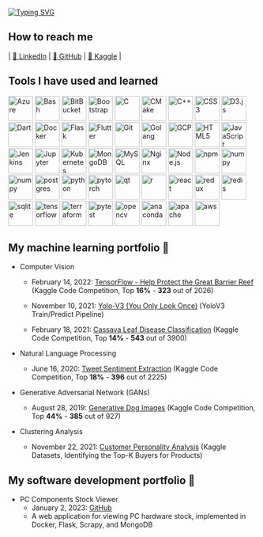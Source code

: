[![Typing SVG](https://readme-typing-svg.demolab.com?font=Capriola&size=14&duration=3000&pause=500&color=8619FF&vCenter=true&multiline=true&height=110&lines=Hi+everyone%2C+my+name+is+Shijin+(Kevin);I+am+currently+working+as+a+Data+Engineer;with+high+interests+in+AI,+ML,+and+MLOps)](https://git.io/typing-svg)

## How to reach me

| [:rocket: LinkedIn](https://www.linkedin.com/in/kevinshijinyang/) | [:rocket: GitHub](https://github.com/sjyangkevin) | [:rocket: Kaggle](https://www.kaggle.com/sjyangkevin) | 

## Tools I have used and learned
<div class="row">
     <img alt="Azure" style="width:50px;height:50px;" src="https://cdn.jsdelivr.net/gh/devicons/devicon/icons/azure/azure-original.svg" />
     <img alt="Bash" style="width:50px;height:50px;" src="https://cdn.jsdelivr.net/gh/devicons/devicon/icons/bash/bash-original.svg" />
     <img alt="BitBucket" style="width:50px;height:50px;" src="https://cdn.jsdelivr.net/gh/devicons/devicon/icons/bitbucket/bitbucket-original-wordmark.svg" />
     <img alt="Bootstrap" style="width:50px;height:50px;" src="https://cdn.jsdelivr.net/gh/devicons/devicon/icons/bootstrap/bootstrap-original.svg" />
     <img alt="C" style="width:50px;height:50px;" src="https://cdn.jsdelivr.net/gh/devicons/devicon/icons/c/c-original.svg" />
     <img alt="CMake" style="width:50px;height:50px;" src="https://cdn.jsdelivr.net/gh/devicons/devicon/icons/cmake/cmake-original.svg" />
     <img alt="C++" style="width:50px;height:50px;" src="https://cdn.jsdelivr.net/gh/devicons/devicon/icons/cplusplus/cplusplus-original.svg" />
     <img alt="CSS3" style="width:50px;height:50px;" src="https://cdn.jsdelivr.net/gh/devicons/devicon/icons/css3/css3-original-wordmark.svg" />
     <img alt="D3.js" style="width:50px;height:50px;" src="https://cdn.jsdelivr.net/gh/devicons/devicon/icons/d3js/d3js-original.svg" />
     <img alt="Dart" style="width:50px;height:50px;" src="https://cdn.jsdelivr.net/gh/devicons/devicon/icons/dart/dart-original.svg" />
     <img alt="Docker" style="width:50px;height:50px;" src="https://cdn.jsdelivr.net/gh/devicons/devicon/icons/docker/docker-original.svg" />
     <img alt="Flask" style="width:50px;height:50px;" src="https://cdn.jsdelivr.net/gh/devicons/devicon/icons/flask/flask-original.svg" />
     <img alt="Flutter" style="width:50px;height:50px;" src="https://cdn.jsdelivr.net/gh/devicons/devicon/icons/flutter/flutter-original.svg" />
     <img alt="Git" style="width:50px;height:50px;" src="https://cdn.jsdelivr.net/gh/devicons/devicon/icons/git/git-original.svg" />
     <img alt="Golang" style="width:50px;height:50px;" src="https://cdn.jsdelivr.net/gh/devicons/devicon/icons/go/go-original.svg" />
     <img alt="GCP" style="width:50px;height:50px;" src="https://cdn.jsdelivr.net/gh/devicons/devicon/icons/googlecloud/googlecloud-original.svg" />
     <img alt="HTML5" style="width:50px;height:50px;" src="https://cdn.jsdelivr.net/gh/devicons/devicon/icons/html5/html5-original.svg" />
     <img alt="JavaScript" style="width:50px;height:50px;" src="https://cdn.jsdelivr.net/gh/devicons/devicon/icons/javascript/javascript-original.svg" />
     <img alt="Jenkins" style="width:50px;height:50px;" src="https://cdn.jsdelivr.net/gh/devicons/devicon/icons/jenkins/jenkins-original.svg" />
     <img alt="Jupyter" style="width:50px;height:50px;" src="https://cdn.jsdelivr.net/gh/devicons/devicon/icons/jupyter/jupyter-original-wordmark.svg" />
     <img alt="Kubernetes" style="width:50px;height:50px;" src="https://cdn.jsdelivr.net/gh/devicons/devicon/icons/kubernetes/kubernetes-plain.svg" />
     <img alt="MongoDB" style="width:50px;height:50px;" src="https://cdn.jsdelivr.net/gh/devicons/devicon/icons/mongodb/mongodb-original-wordmark.svg" />
     <img alt="MySQL" style="width:50px;height:50px;" src="https://cdn.jsdelivr.net/gh/devicons/devicon/icons/mysql/mysql-original-wordmark.svg" />
     <img alt="Nginx" style="width:50px;height:50px;" src="https://cdn.jsdelivr.net/gh/devicons/devicon/icons/nginx/nginx-original.svg" />
     <img alt="Node.js" style="width:50px;height:50px;" src="https://cdn.jsdelivr.net/gh/devicons/devicon/icons/nodejs/nodejs-original.svg" />
     <img alt="npm" style="width:50px;height:50px;" src="https://cdn.jsdelivr.net/gh/devicons/devicon/icons/npm/npm-original-wordmark.svg" />
     <img alt="numpy" style="width:50px;height:50px;" src="https://cdn.jsdelivr.net/gh/devicons/devicon/icons/numpy/numpy-original.svg" />
     <img alt="numpy" style="width:50px;height:50px;" src="https://cdn.jsdelivr.net/gh/devicons/devicon/icons/pandas/pandas-original.svg" />
     <img alt="postgres" style="width:50px;height:50px;" src="https://cdn.jsdelivr.net/gh/devicons/devicon/icons/postgresql/postgresql-original.svg" />
     <img alt="python" style="width:50px;height:50px;" src="https://cdn.jsdelivr.net/gh/devicons/devicon/icons/python/python-original.svg" />
     <img alt="pytorch" style="width:50px;height:50px;" src="https://cdn.jsdelivr.net/gh/devicons/devicon/icons/pytorch/pytorch-original.svg" />
     <img alt="qt" style="width:50px;height:50px;" src="https://cdn.jsdelivr.net/gh/devicons/devicon/icons/qt/qt-original.svg" />
     <img alt="r" style="width:50px;height:50px;" src="https://cdn.jsdelivr.net/gh/devicons/devicon/icons/r/r-original.svg" />
     <img alt="react" style="width:50px;height:50px;" src="https://cdn.jsdelivr.net/gh/devicons/devicon/icons/react/react-original.svg" />
     <img alt="redux" style="width:50px;height:50px;" src="https://cdn.jsdelivr.net/gh/devicons/devicon/icons/redux/redux-original.svg" />
     <img alt="redis" style="width:50px;height:50px;" src="https://cdn.jsdelivr.net/gh/devicons/devicon/icons/redis/redis-original.svg" />
     <img alt="sqlite" style="width:50px;height:50px;" src="https://cdn.jsdelivr.net/gh/devicons/devicon/icons/sqlite/sqlite-original-wordmark.svg" />
     <img alt="tensorflow" style="width:50px;height:50px;" src="https://cdn.jsdelivr.net/gh/devicons/devicon/icons/tensorflow/tensorflow-original.svg" />
     <img alt="terraform" style="width:50px;height:50px;" src="https://cdn.jsdelivr.net/gh/devicons/devicon/icons/terraform/terraform-original.svg" />
     <img alt="pytest" style="width:50px;height:50px;" src="https://cdn.jsdelivr.net/gh/devicons/devicon/icons/pytest/pytest-original-wordmark.svg" />
     <img alt="opencv" style="width:50px;height:50px;" src="https://cdn.jsdelivr.net/gh/devicons/devicon/icons/opencv/opencv-original.svg" />
     <img alt="anaconda" style="width:50px;height:50px;" src="https://cdn.jsdelivr.net/gh/devicons/devicon/icons/anaconda/anaconda-original.svg" />
     <img alt="apache" style="width:50px;height:50px;" src="https://cdn.jsdelivr.net/gh/devicons/devicon/icons/apache/apache-original-wordmark.svg" />
     <img alt="aws" style="width:50px;height:50px;" src="https://cdn.jsdelivr.net/gh/devicons/devicon/icons/amazonwebservices/amazonwebservices-original-wordmark.svg" />
</div>

## My machine learning portfolio :robot:

- Computer Vision
     - February 14, 2022: [TensorFlow - Help Protect the Great Barrier Reef](https://github.com/sjyangkevin/tf-help-protect-the-great-barrier-reef) (Kaggle Code Competition, Top <strong>16%</strong> - <strong>323</strong> out of 2026)

     - November 10, 2021: [Yolo-V3 (You Only Look Once)](https://github.com/sjyangkevin/Yolo-v3) (YoloV3 Train/Predict Pipeline)
     - February 18, 2021: [Cassava Leaf Disease Classification](https://www.kaggle.com/pplrayang/cassava-leaf-disease-train-rm-c3) (Kaggle Code Competition, Top <strong>14%</strong> - <strong>543</strong> out of 3900)

- Natural Language Processing
     - June 16, 2020: [Tweet Sentiment Extraction](https://www.kaggle.com/pplrayang/kernel1d32063459) (Kaggle Code Competition, Top <strong>18%</strong> - <strong>396</strong> out of 2225)

- Generative Adversarial Network (GANs)
     - August 28, 2019: [Generative Dog Images](https://www.kaggle.com/pplrayang/dcgan-large-batch/notebook) (Kaggle Code Competition, Top <strong>44%</strong> - <strong>385</strong> out of 927)

- Clustering Analysis
     - November 22, 2021: [Customer Personality Analysis](https://www.kaggle.com/sjyangkevin/eda-customer-segmentations-top-k-product-buyers) (Kaggle Datasets, Identifying the Top-K Buyers for Products)

## My software development portfolio :robot:

- PC Components Stock Viewer
     - January 2, 2023: [GitHub](https://github.com/sjyangkevin/pc-components-stock-monitor)
     - A web application for viewing PC hardware stock, implemented in Docker, Flask, Scrapy, and MongoDB 

<!--
**sjyangkevin/sjyangkevin** is a ✨ _special_ ✨ repository because its `README.md` (this file) appears on your GitHub profile.

Here are some ideas to get you started:

- 🔭 I’m currently working on ...
- 🌱 I’m currently learning ...
- 👯 I’m looking to collaborate on ...
- 🤔 I’m looking for help with ...
- 💬 Ask me about ...
- 📫 How to reach me: ...
- 😄 Pronouns: ...
- ⚡ Fun fact: ...
-->
